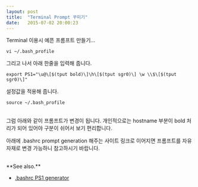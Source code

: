 ```yaml
---
layout: post
title:  "Terminal Prompt 꾸미기"
date:   2015-07-02 20:00:23
---
```



Terminal 이용시 예픈 프롬프트 만들기...

`vi ~/.bash_profile`

그리고 나서 아래 한줄을 입력해 줍니다.

`export PS1="\u@\[$(tput bold)\]\h\[$(tput sgr0)\] \w \\$\[$(tput sgr0)\]"`

설정값을 적용해 줍니다.

`source ~/.bash_profile`


<br>
그럼 아래와 같이 프롬프트가 변경이 됩니다. 개인적으로는 hostname 부분이 bold 처리가 되어 있어야 구분이 쉬어서 보기 편리합니다.

아래에 .bashrc prompt generation 해주는 사이트 링크로 이어지면 프롬프트를 자유자재로 변경 가능하니 참고하시기 바랍니다.

<br>
**See also.**

- [.bashrc PS1 generator](http://bashrcgenerator.com/)
